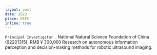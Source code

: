 ```yaml
---
layout: post
date: 2023
place: NSFC
inline: true
---
```

`Principal Investigator	`.
National Natural Science Foundation of China (62201315), RMB ¥ 300,000
Research on autonomous information perception and decision-making methods for robotic ultrasound imaging.
